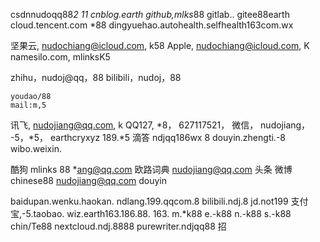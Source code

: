 

csdnnudoqq88*2 11
cnblog.earth
github,mlks*88
gitlab..
gitee88earth
cloud.tencent.com
*88
dingyuehao.autohealth.selfhealth163com.wx

坚果云, nudochiang@icloud.com, k58
Apple, nudochiang@icloud.com, K
namesilo.com, mlinksK5

zhihu，nudoj@qq，88
bilibili，nudoj，88

	youdao/88
	mail:m,5
讯飞, nudojiang@qq.com, k
QQ127, *8， 627117521， 
微信， nudojiang， -5，*5， 
  earthcryxyz
189.*5
滴答
ndjqq186wx
	8
douyin.zhengti.-8
wibo.weixin.

酷狗
	mlinks
	88
	*ang@qq.com
欧路词典
	nudojiang@qq.com
头条
微博
  chinese88
	nudojiang@qq.com
douyin

baidupan.wenku.haokan.
ndlang.199.qqcom.8
bilibili.ndj.8
jd.not199
支付宝,-5.taobao.
wiz.earth163.186.88.
163.
m.*k88
e.-k88
n.-k88
s.-k88
chin/Te88
nextcloud.ndj.8888
purewriter.ndjqq88
招
